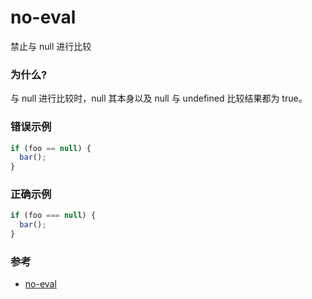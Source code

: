 # no-eval

禁止与 null 进行比较

### 为什么?

与 null 进行比较时，null 其本身以及 null 与 undefined 比较结果都为 true。

### 错误示例

```js
if (foo == null) {
  bar();
}
```

### 正确示例

```js
if (foo === null) {
  bar();
}
```

### 参考

- [no-eval](https://eslint.org/docs/rules/no-eval)
